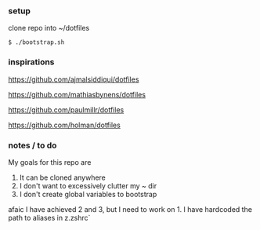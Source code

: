 ### setup
clone repo into ~/dotfiles

`$ ./bootstrap.sh`

### inspirations
https://github.com/ajmalsiddiqui/dotfiles

https://github.com/mathiasbynens/dotfiles

https://github.com/paulmillr/dotfiles

https://github.com/holman/dotfiles

### notes / to do
My goals for this repo are
1. It can be cloned anywhere
2. I don't want to excessively clutter my ~ dir
3. I don't create global variables to bootstrap

afaic I have achieved 2 and 3, but I need to work on 1.
I have hardcoded the path to aliases in z.zshrc`
